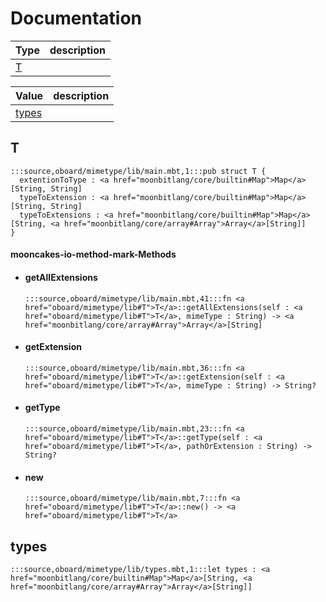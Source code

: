 # Documentation
|Type|description|
|---|---|
|[T](#T)||

|Value|description|
|---|---|
|[types](#types)||

## T

```moonbit
:::source,oboard/mimetype/lib/main.mbt,1:::pub struct T {
  extentionToType : <a href="moonbitlang/core/builtin#Map">Map</a>[String, String]
  typeToExtension : <a href="moonbitlang/core/builtin#Map">Map</a>[String, String]
  typeToExtensions : <a href="moonbitlang/core/builtin#Map">Map</a>[String, <a href="moonbitlang/core/array#Array">Array</a>[String]]
}
```


#### mooncakes-io-method-mark-Methods
- #### getAllExtensions
  ```moonbit
  :::source,oboard/mimetype/lib/main.mbt,41:::fn <a href="oboard/mimetype/lib#T">T</a>::getAllExtensions(self : <a href="oboard/mimetype/lib#T">T</a>, mimeType : String) -> <a href="moonbitlang/core/array#Array">Array</a>[String]
  ```
  > 
- #### getExtension
  ```moonbit
  :::source,oboard/mimetype/lib/main.mbt,36:::fn <a href="oboard/mimetype/lib#T">T</a>::getExtension(self : <a href="oboard/mimetype/lib#T">T</a>, mimeType : String) -> String?
  ```
  > 
- #### getType
  ```moonbit
  :::source,oboard/mimetype/lib/main.mbt,23:::fn <a href="oboard/mimetype/lib#T">T</a>::getType(self : <a href="oboard/mimetype/lib#T">T</a>, pathOrExtension : String) -> String?
  ```
  > 
- #### new
  ```moonbit
  :::source,oboard/mimetype/lib/main.mbt,7:::fn <a href="oboard/mimetype/lib#T">T</a>::new() -> <a href="oboard/mimetype/lib#T">T</a>
  ```
  > 

## types

```moonbit
:::source,oboard/mimetype/lib/types.mbt,1:::let types : <a href="moonbitlang/core/builtin#Map">Map</a>[String, <a href="moonbitlang/core/array#Array">Array</a>[String]]
```


